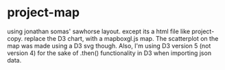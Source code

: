 # project-map
using jonathan somas' sawhorse layout. except its a html file like project-copy. replace the D3 chart, with a mapboxgl.js map. The scatterplot on the map was made using a D3 svg though. Also, I'm using D3 version 5 (not version 4) for the sake of .then() functionality in D3 when importing json data. 
